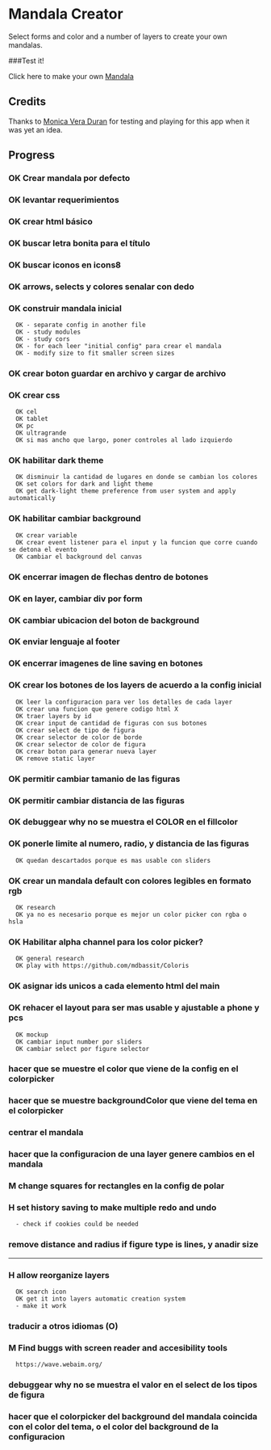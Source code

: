 
# Mandala Creator

Select forms and color and a number of layers to create your own mandalas.

###Test it! 

Click here to make your own [Mandala](https://naveduran.github.io/mandala_creator/)

## Credits

Thanks to [Monica Vera Duran](https://www.linkedin.com/in/monica-vera-duran-91b46b278/) for testing and playing for this app when it was yet an idea.

## Progress

### OK Crear mandala por defecto
### OK levantar requerimientos
### OK crear html básico
### OK buscar letra bonita para el título
### OK buscar iconos en icons8
### OK arrows, selects y colores senalar con dedo
### OK construir mandala inicial
      OK - separate config in another file
      OK - study modules 
      OK - study cors
      OK - for each leer "initial config" para crear el mandala
      OK - modify size to fit smaller screen sizes
### OK crear boton guardar en archivo y cargar de archivo
### OK crear css
      OK cel
      OK tablet
      OK pc
      OK ultragrande
      OK si mas ancho que largo, poner controles al lado izquierdo
### OK habilitar dark theme
      OK disminuir la cantidad de lugares en donde se cambian los colores
      OK set colors for dark and light theme
      OK get dark-light theme preference from user system and apply automatically
### OK habilitar cambiar background
      OK crear variable
      OK crear event listener para el input y la funcion que corre cuando se detona el evento
      OK cambiar el background del canvas
### OK encerrar imagen de flechas dentro de botones
### OK en layer, cambiar div por form
### OK cambiar ubicacion del boton de background
### OK enviar lenguaje al footer
### OK encerrar imagenes de line saving en botones
### OK crear los botones de los layers de acuerdo a la config inicial
      OK leer la configuracion para ver los detalles de cada layer
      OK crear una funcion que genere codigo html X
      OK traer layers by id
      OK crear input de cantidad de figuras con sus botones
      OK crear select de tipo de figura
      OK crear selector de color de borde
      OK crear selector de color de figura
      OK crear boton para generar nueva layer
      OK remove static layer

### OK permitir cambiar tamanio de las figuras
### OK permitir cambiar distancia de las figuras
### OK debuggear why no se muestra el COLOR en el fillcolor

### OK ponerle limite al numero, radio, y distancia de las figuras
      OK quedan descartados porque es mas usable con sliders

### OK crear un mandala default con colores legibles en formato rgb
      OK research 
      OK ya no es necesario porque es mejor un color picker con rgba o hsla 

### OK Habilitar alpha channel para los color picker?
      OK general research
      OK play with https://github.com/mdbassit/Coloris

### OK asignar ids unicos a cada elemento html del main 

### OK rehacer el layout para ser mas usable y ajustable a phone y pcs
      OK mockup
      OK cambiar input number por sliders
      OK cambiar select por figure selector

### hacer que se muestre el color que viene de la config en el colorpicker
### hacer que se muestre backgroundColor que viene del tema en el colorpicker
### centrar el mandala

### hacer que la configuracion de una layer genere cambios en el mandala

### M change squares for rectangles en la config de polar

### H set history saving to make multiple redo and undo
      - check if cookies could be needed

### remove distance and radius if figure type is lines, y anadir size

--------------------------

### H allow reorganize layers
      OK search icon
      OK get it into layers automatic creation system
      - make it work
### traducir a otros idiomas (O)
### M Find buggs with screen reader and accesibility tools
      https://wave.webaim.org/
### debuggear why no se muestra el valor en el select de los tipos de figura
### hacer que el colorpicker del background del mandala coincida con el color del tema, o el color del background de la configuracion

